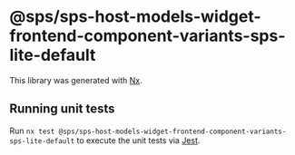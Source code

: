 # @sps/sps-host-models-widget-frontend-component-variants-sps-lite-default

This library was generated with [Nx](https://nx.dev).

## Running unit tests

Run `nx test @sps/sps-host-models-widget-frontend-component-variants-sps-lite-default` to execute the unit tests via [Jest](https://jestjs.io).
